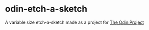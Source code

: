 # odin-etch-a-sketch

A variable size etch-a-sketch made as a project for [The Odin Project](https://www.theodinproject.com/courses/web-development-101/lessons/etch-a-sketch-project)